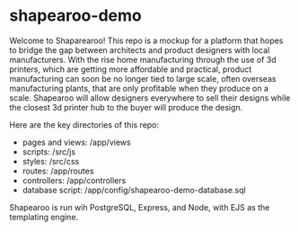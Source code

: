 # shapearoo-demo

Welcome to Shaparearoo! This repo is a mockup for a platform that hopes to bridge the gap between
architects and product designers with local manufacturers. With the rise home manufacturing through the use of 3d printers, 
which are getting more affordable and practical, product manufacturing can soon be no longer tied to large scale,
often overseas manufacturing plants, that are only profitable when they produce on a scale. Shapearoo will allow designers
everywhere to sell their designs while the closest 3d printer hub to the buyer will produce the design. 

Here are the key directories of this repo:

- pages and views: /app/views
- scripts: /src/js
- styles: /src/css
- routes: /app/routes
- controllers: /app/controllers
- database script: /app/config/shapearoo-demo-database.sql

Shapearoo is run wih PostgreSQL, Express, and Node, with EJS as the templating engine.
